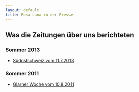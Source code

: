 ```yaml
---
layout: default
title: Rosa Luna in der Presse
---
```


## Was die Zeitungen über uns berichteten

### Sommer 2013

* [Südostschweiz vom 11.7.2013](archiv/sogl_72_2013-07-11.pdf)


### Sommer 2011

* [Glarner Woche vom 10.8.2011](archiv/glarus_nord_2011_08_10.pdf)
